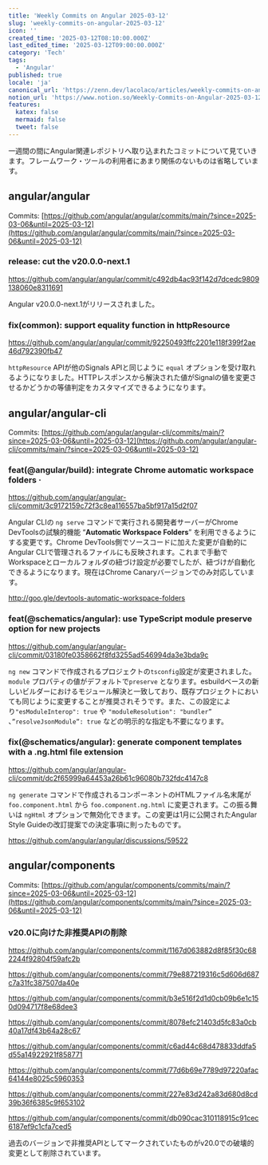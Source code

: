 ```yaml
---
title: 'Weekly Commits on Angular 2025-03-12'
slug: 'weekly-commits-on-angular-2025-03-12'
icon: ''
created_time: '2025-03-12T08:10:00.000Z'
last_edited_time: '2025-03-12T09:00:00.000Z'
category: 'Tech'
tags:
  - 'Angular'
published: true
locale: 'ja'
canonical_url: 'https://zenn.dev/lacolaco/articles/weekly-commits-on-angular-2025-03-12'
notion_url: 'https://www.notion.so/Weekly-Commits-on-Angular-2025-03-12-1ad3521b014a80e5bde2e61a84634c57'
features:
  katex: false
  mermaid: false
  tweet: false
---
```


一週間の間にAngular関連レポジトリへ取り込まれたコミットについて見ていきます。フレームワーク・ツールの利用者にあまり関係のないものは省略しています。

## angular/angular

Commits: [https://github.com/angular/angular/commits/main/?since=2025-03-06&until=2025-03-12](https://github.com/angular/angular/commits/main/?since=2025-03-06&until=2025-03-12)

### release: cut the v20.0.0-next.1

https://github.com/angular/angular/commit/c492db4ac93f142d7dcedc9809138060e8311691

Angular v20.0.0-next.1がリリースされました。

### fix(common): support equality function in httpResource

https://github.com/angular/angular/commit/92250493ffc2201e118f399f2ae46d792390fb47

`httpResource` APIが他のSignals APIと同じように `equal` オプションを受け取れるようになりました。HTTPレスポンスから解決された値がSignalの値を変更させるかどうかの等値判定をカスタマイズできるようになります。

## angular/angular-cli

Commits: [https://github.com/angular/angular-cli/commits/main/?since=2025-03-06&until=2025-03-12](https://github.com/angular/angular-cli/commits/main/?since=2025-03-06&until=2025-03-12)

### feat(@angular/build): integrate Chrome automatic workspace folders ·

https://github.com/angular/angular-cli/commit/3c9172159c72f3c8ea116557ba5bf917a15d2f07

Angular CLIの `ng serve` コマンドで実行される開発者サーバーがChrome DevToolsの試験的機能 “**Automatic Workspace Folders**” を利用できるようにする変更です。Chrome DevTools側でソースコードに加えた変更が自動的にAngular CLIで管理されるファイルにも反映されます。これまで手動でWorkspaceとローカルフォルダの紐づけ設定が必要でしたが、紐づけが自動化できるようになります。現在はChrome Canaryバージョンでのみ対応しています。

http://goo.gle/devtools-automatic-workspace-folders

### feat(@schematics/angular): use TypeScript module preserve option for new projects

https://github.com/angular/angular-cli/commit/03180fe0358662f8fd3255ad546994da3e3bda9c

`ng new` コマンドで作成されるプロジェクトの`tsconfig`設定が変更されました。`module` プロパティの値がデフォルトで`preserve` となります。esbuildベースの新しいビルダーにおけるモジュール解決と一致しており、既存プロジェクトにおいても同じように変更することが推奨されそうです。また、この設定により`"esModuleInterop": true` や `"moduleResolution": "bundler”` 、`”resolveJsonModule”: true` などの明示的な指定も不要になります。

### fix(@schematics/angular): generate component templates with a .ng.html file extension

https://github.com/angular/angular-cli/commit/dc2f65999a64453a26b61c96080b732fdc4147c8

`ng generate` コマンドで作成されるコンポーネントのHTMLファイル名末尾が `foo.component.html` から `foo.component.ng.html` に変更されます。この振る舞いは `ngHtml` オプションで無効化できます。この変更は1月に公開されたAngular Style Guideの改訂提案での決定事項に則ったものです。

https://github.com/angular/angular/discussions/59522

## angular/components

Commits: [https://github.com/angular/components/commits/main/?since=2025-03-06&until=2025-03-12](https://github.com/angular/components/commits/main/?since=2025-03-06&until=2025-03-12)

### v20.0に向けた非推奨APIの削除

https://github.com/angular/components/commit/1167d063882d8f85f30c682244f92804f59afc2b

https://github.com/angular/components/commit/79e887219316c5d606d687c7a31fc387507da40e

https://github.com/angular/components/commit/b3e516f2d1d0cb09b6e1c150d094717f8e68dee3

https://github.com/angular/components/commit/8078efc21403d5fc83a0cb40a17df43b64a28c67

https://github.com/angular/components/commit/c6ad44c68d478833ddfa5d55a14922921f858771

https://github.com/angular/components/commit/77d6b69e7789d97220afac64144e8025c5960353

https://github.com/angular/components/commit/227e83d242a83d680d8cd39b36f6385c9f653102

https://github.com/angular/components/commit/db090cac310118915c91cec6187ef9c1cfa7ced5

過去のバージョンで非推奨APIとしてマークされていたものがv20.0での破壊的変更として削除されています。
